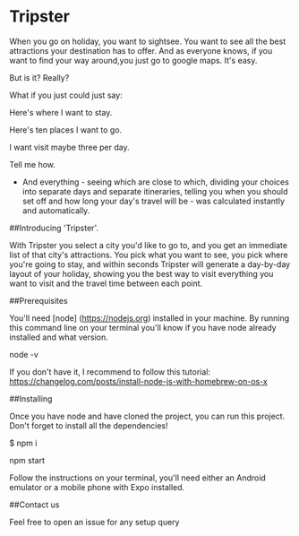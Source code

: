 # Tripster

When you go on holiday, you want to sightsee. You want to see all the best attractions your destination has to offer. And as everyone knows, if you want to find your way around,you just go to google maps. It's easy.

But is it? Really?

  

What if you just could just say:

Here's where I want to stay.

Here's ten places I want to go.

I want visit maybe three per day.

Tell me how.

- And everything - seeing which are close to which, dividing your choices into separate days and separate itineraries, telling you when you should set off and how long your day's travel will be - was calculated instantly and automatically.

  

##Introducing 'Tripster'.

With Tripster you select a city you'd like to go to, and you get an immediate list of that city's attractions. You pick what you want to see, you pick where you're going to stay, and within seconds Tripster will generate a day-by-day layout of your holiday, showing you the best way to visit everything you want to visit and the travel time between each point.




##Prerequisites

  

You'll need [node] (https://nodejs.org) installed in your machine. By running this command line on your terminal you'll know if you have node already installed and what version.

  

node -v

If you don't have it, I recommend to follow this tutorial: https://changelog.com/posts/install-node-js-with-homebrew-on-os-x

  

##Installing

  

Once you have node and have cloned the project, you can run this project. Don't forget to install all the dependencies!

  

$ npm i

  

npm start

  
  

Follow the instructions on your terminal, you'll need either an Android emulator or a mobile phone with Expo installed.

  
  

##Contact us

  

Feel free to open an issue for any setup query